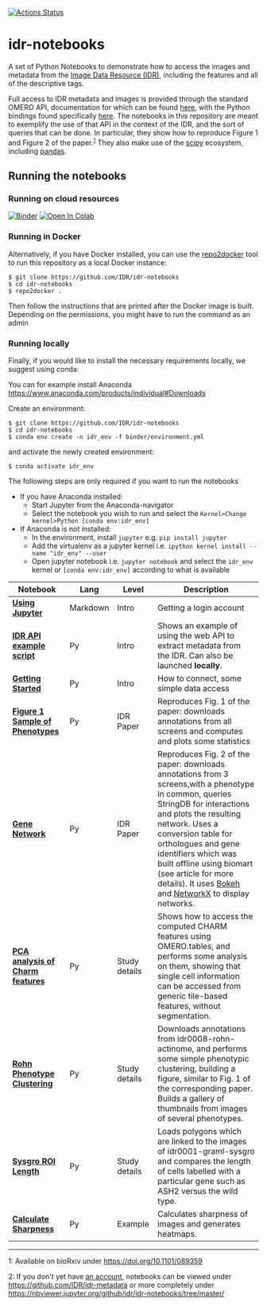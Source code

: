 
[![Actions Status](https://github.com/IDR/idr-notebooks/workflows/repo2docker/badge.svg)](https://github.com/ome/idr-notebooks/actions)
# idr-notebooks

A set of Python Notebooks to demonstrate how to access the images and metadata from the [Image Data Resource (IDR)](https://idr.openmicroscopy.org), including the features and all of the descriptive tags.

Full access to IDR metadata and images is provided through the standard OMERO API, documentation for which can be found [here](https://docs.openmicroscopy.org/latest/omero5.4/developers/index.html), with the Python bindings found specifically [here](https://docs.openmicroscopy.org/latest/omero5.4/developers/Python.html). The notebooks in this repository are meant to exemplify the use of that API in the context of the IDR, and the sort of queries that can be done. In particular, they show how to reproduce Figure 1 and Figure 2 of the paper.<sup>[1](#footnote1)</sup> They also make use of the [scipy](https://www.scipy.org/) ecosystem, including [pandas](https://pandas.pydata.org).


## Running the notebooks

### Running on cloud resources
[![Binder](https://mybinder.org/badge_logo.svg)](https://mybinder.org/v2/gh/IDR/idr-notebooks/master)
[![Open In Colab](https://colab.research.google.com/assets/colab-badge.svg)](https://colab.research.google.com/github/IDR/idr-notebooks/)

### Running in Docker


Alternatively, if you have Docker installed, you can use the [repo2docker](https://repo2docker.readthedocs.io/en/latest/)
tool to run this repository as a local Docker instance:


    $ git clone https://github.com/IDR/idr-notebooks
    $ cd idr-notebooks
    $ repo2docker .

Then follow the instructions that are printed after the Docker image is built.
Depending on the permissions, you might have to run the command as an admin


### Running locally

Finally, if you would like to install the necessary requirements locally,
we suggest using conda:

You can for example install Anaconda https://www.anaconda.com/products/individual#Downloads

Create an environment:

    $ git clone https://github.com/IDR/idr-notebooks
    $ cd idr-notebooks
    $ conda env create -n idr_env -f binder/environment.yml

and activate the newly created environment:

    $ conda activate idr_env

The following steps are only required if you want to run the notebooks

* If you have Anaconda installed:
  * Start Jupyter from the Anaconda-navigator
  * Select the notebook you wish to run and select the ``Kernel>Change kernel>Python [conda env:idr_env]``
* If Anaconda is not installed:
  * In the environment, install ``jupyter`` e.g. ``pip install jupyter``
  * Add the virtualenv as a jupyter kernel i.e. ``ipython kernel install --name "idr_env" --user``
  * Open jupyter notebook i.e. ``jupyter notebook`` and select the ``idr_env`` kernel or ``[conda env:idr_env]`` according to what is available


| **Notebook**                                                               | **Lang** | **Level**     | **Description**                                                                                                                                                                                                                                                                                                                                                                                                    |
|----------------------------------------------------------------------------|----------|---------------|--------------------------------------------------------------------------------------------------------------------------------------------------------------------------------------------------------------------------------------------------------------------------------------------------------------------------------------------------------------------------------------------------------------------|
| **[Using Jupyter](Using_Jupyter.ipynb)**                                   | Markdown | Intro         | Getting a login account                                                                                                                                                                                                                                                                                                                                                                                            |
| **[IDR API example script](IDR_API_example_script.ipynb)**                 | Py       | Intro         | Shows an example of using the web API to extract metadata from the IDR. Can also be launched **locally**.                                                                                                                                                                                                                                                                                                          |
| **[Getting Started](Getting_Started.ipynb)**                               | Py       | Intro         | How to connect, some simple data access                                                                                                                                                                                                                                                                                                                                                                            |
| **[Figure 1 Sample of Phenotypes](Figure_1_Sampling_of_Phenotypes.ipynb)** | Py       | IDR Paper     | Reproduces Fig. 1 of the paper: downloads annotations from all screens and computes and plots some statistics                                                                                                                                                                                                                                                                                                      |
| **[Gene Network](GeneNetwork.ipynb)**                                      | Py       | IDR Paper     | Reproduces Fig. 2 of the paper: downloads annotations from 3 screens,with a phenotype in common, queries StringDB for interactions and plots the resulting network. Uses a conversion table for orthologues and gene identifiers which was built offline using biomart (see article for more details). It uses [Bokeh](https://bokeh.pydata.org/) and [NetworkX](https://networkx.github.io/) to display networks. |
| **[PCA analysis of Charm features](PCAanalysisOfCharmFeatures.ipynb)**     | Py       | Study details | Shows how to access the computed CHARM features using OMERO.tables, and performs some analysis on them, showing that single cell information can be accessed from generic tile-based features, without segmentation.                                                                                                                                                                                               |
| **[Rohn Phenotype Clustering](RohnPhenotypeClustering.ipynb)**             | Py       | Study details | Downloads annotations from idr0008-rohn-actinome, and performs some simple phenotypic clustering, building a figure, similar to Fig. 1 of the corresponding paper. Builds a gallery of thumbnails from images of several phenotypes.                                                                                                                                                                               |
| **[Sysgro ROI Length](SysgroRoiLength.ipynb)**                             | Py       | Study details | Loads polygons which are linked to the images of idr0001-graml-sysgro and compares the length of cells labelled with a particular gene such as ASH2 versus the wild type.                                                                                                                                                                                                                                          |
| **[Calculate Sharpness](CalculateSharpness.ipynb)**                        | Py       | Example       | Calculates sharpness of images and generates heatmaps.                                                                                                                                                                                                                                                                                                                                                             |

----

<a name="footnote1">1</a>: Available on bioRxiv under https://doi.org/10.1101/089359

<a name="footnote2">2</a>: If you don't yet have [an account](Using_Jupyter.ipynb), notebooks can be viewed under https://github.com/IDR/idr-metadata or more completely under https://nbviewer.jupyter.org/github/idr/idr-notebooks/tree/master/

